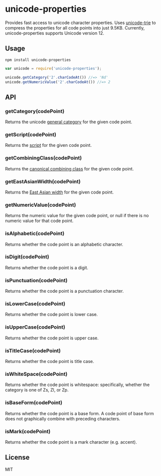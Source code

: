# unicode-properties

Provides fast access to unicode character properties. Uses [unicode-trie](https://github.com/devongovett/unicode-trie)
to compress the properties for all code points into just 9.5KB. Currently, unicode-properties supports Unicode version
12.

## Usage

    npm install unicode-properties

```javascript
var unicode = require('unicode-properties');

unicode.getCategory('2'.charCodeAt()) //=> 'Nd'
unicode.getNumericValue('2'.charCodeAt()) //=> 2
```

## API

### getCategory(codePoint)

Returns the unicode [general category](http://www.fileformat.info/info/unicode/category/index.htm) for the given code
point.

### getScript(codePoint)

Returns the [script](http://unicode.org/standard/supported.html) for the given code point.

### getCombiningClass(codePoint)

Returns the [canonical combining class](http://unicode.org/glossary/#combining_class) for the given code point.

### getEastAsianWidth(codePoint)

Returns the [East Asian width](http://www.unicode.org/reports/tr11/tr11-28.html) for the given code point.

### getNumericValue(codePoint)

Returns the numeric value for the given code point, or null if there is no numeric value for that code point.

### isAlphabetic(codePoint)

Returns whether the code point is an alphabetic character.

### isDigit(codePoint)

Returns whether the code point is a digit.

### isPunctuation(codePoint)

Returns whether the code point is a punctuation character.

### isLowerCase(codePoint)

Returns whether the code point is lower case.

### isUpperCase(codePoint)

Returns whether the code point is upper case.

### isTitleCase(codePoint)

Returns whether the code point is title case.

### isWhiteSpace(codePoint)

Returns whether the code point is whitespace: specifically, whether the category is one of Zs, Zl, or Zp.

### isBaseForm(codePoint)

Returns whether the code point is a base form. A code point of base form does not graphically combine with preceding
characters.

### isMark(codePoint)

Returns whether the code point is a mark character (e.g. accent).

## License

MIT
